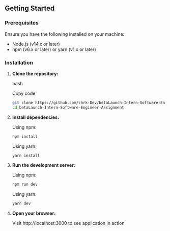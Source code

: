 
## Getting Started

### Prerequisites

Ensure you have the following installed on your machine:

-   Node.js (v14.x or later)
-   npm (v6.x or later) or yarn (v1.x or later)

### Installation

1.  **Clone the repository:**
    
    bash
    
    Copy code
    ```bash
    git clone https://github.com/chrk-Dev/betaLaunch-Intern-Software-Engineer-Assignment.git
    cd betaLaunch-Intern-Software-Engineer-Assignment 
    ```
 
2.  **Install dependencies:**
    
    Using npm:
       ```bash
     npm install 
    ```
    Using yarn:
       ```bash
	  yarn install
    ```
3.  **Run the development server:**
    
    Using npm:
    ```bash
    npm run dev
    ```
    
    Using yarn:
    ```bash
	yarn dev
    ```
    
4.  **Open your browser:**
    
    Visit http://localhost:3000 to see  application in action
